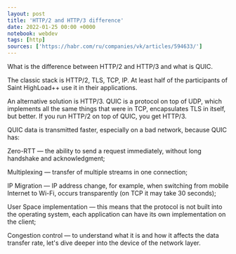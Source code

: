 ```yaml
---
layout: post
title: 'HTTP/2 and HTTP/3 difference'
date: 2022-01-25 00:00 +0000
notebook: webdev
tags: [http]
sources: ['https://habr.com/ru/companies/vk/articles/594633/']
---
```

What is the difference between HTTP/2 and HTTP/3 and what is QUIC.

The classic stack is HTTP/2, TLS, TCP, IP. At least half of the participants of Saint HighLoad++ use it in their applications.

An alternative solution is HTTP/3. QUIC is a protocol on top of UDP, which implements all the same things that were in TCP, encapsulates TLS in itself, but better. If you run HTTP/2 on top of QUIC, you get HTTP/3.

QUIC data is transmitted faster, especially on a bad network, because QUIC has:

Zero-RTT — the ability to send a request immediately, without long handshake and acknowledgment;

Multiplexing — transfer of multiple streams in one connection;

IP Migration — IP address change, for example, when switching from mobile Internet to Wi-Fi, occurs transparently (on TCP it may take 30 seconds);

User Space implementation — this means that the protocol is not built into the operating system, each application can have its own implementation on the client;

Congestion control — to understand what it is and how it affects the data transfer rate, let's dive deeper into the device of the network layer.